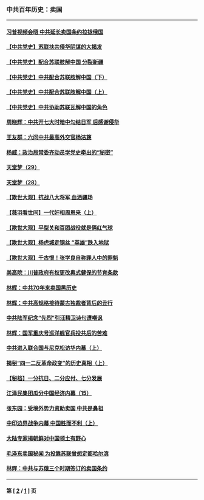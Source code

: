 ### 中共百年历史：卖国
---
#### [习普视频会晤 中共延长卖国条约拉拢俄国](../../pages/nf1176117/n13060971.md?02200430) 
#### [【中共党史】苏联扶共侵华阴谋的大揭发](../../pages/nf1176117/n13056050.md?02200430) 
#### [【中共党史】配合苏联肢解中国 分裂新疆](../../pages/nf1176117/n13040700.md?02200430) 
#### [【中共党史】中共配合苏联肢解中国（下）](../../pages/nf1176117/n13035660.md?02200430) 
#### [【中共党史】中共配合苏联肢解中国（上）](../../pages/nf1176117/n13030262.md?02200430) 
#### [【中共党史】中共协助苏联瓦解中国的角色](../../pages/nf1176117/n13018109.md?02200430) 
#### [周晓辉：中共开七大时暗中勾结日军 后感谢侵华](../../pages/nf1176117/n12921960.md?02200430) 
#### [王友群：六问中共最高外交官杨洁篪](../../pages/nf1176117/n12836495.md?02200430) 
#### [杨威：政治局常委齐动员学党史牵出的“秘密”](../../pages/nf1176117/n12764642.md?02200430) 
#### [天堂梦（29）](../../pages/nf1176117/n12408465.md?02200430) 
#### [天堂梦（28）](../../pages/nf1176117/n12408309.md?02200430) 
#### [【欺世大观】抗战八大将军 血洒疆场](../../pages/nf1176117/n12357044.md?02200430) 
#### [【薇羽看世间】一代奸相周恩来（上）](../../pages/nf1176117/n12401109.md?02200430) 
#### [【欺世大观】平型关和百团战役就是俩红气球](../../pages/nf1176117/n12359157.md?02200430) 
#### [【欺世大观】杨虎城走钢丝 “英雄”跌入地狱](../../pages/nf1176117/n12358840.md?02200430) 
#### [【欺世大观】千古恨！张学良自称罪人中的罪魁](../../pages/nf1176117/n12358629.md?02200430) 
#### [美高院：川普政府有权更改奥式健保的节育条款](../../pages/nf1176117/n12242171.md?02200430) 
#### [林辉：中共70年来卖国黑历史](../../pages/nf1176117/n11552181.md?02200430) 
#### [林辉：中共高规格接待蒙古独裁者背后的丑行](../../pages/nf1176117/n11225005.md?02200430) 
#### [中共陆军纪念“先烈”引汪精卫诗句遭嘲讽](../../pages/nf1176117/n11153345.md?02200430) 
#### [林辉：国军重庆号巡洋舰官兵投共后的苦难](../../pages/nf1176117/n10997801.md?02200430) 
#### [中共进入联合国与尼克松访华内幕（上）](../../pages/nf1176117/n10138788.md?02200430) 
#### [揭秘“四一二反革命政变”的历史真相（上）](../../pages/nf1176117/n9996650.md?02200430) 
#### [【秘档】一分抗日、二分应付、七分发展](../../pages/nf1176117/n9331484.md?02200430) 
#### [江泽民集团瓜分中国经济内幕（15）](../../pages/nf1176117/n9268584.md?02200430) 
#### [张东园：受境外势力资助卖国 中共是鼻祖](../../pages/nf1176117/n9272480.md?02200430) 
#### [中印边界战争内幕 中国胜而不利（上）](../../pages/nf1176117/n9252458.md?02200430) 
#### [大陆专家揭朝鲜对中国领土有野心](../../pages/nf1176117/n9074056.md?02200430) 
#### [毛泽东卖国秘闻 为投靠苏联曾想定都哈尔滨](../../pages/nf1176117/n9058631.md?02200430) 
#### [林辉：中共与苏俄三个时期签订的卖国条约](../../pages/nf1176117/n9036062.md?02200430) 

---
#### 第 [ [2](./2.md?02200430) / [1](./1.md?02200430) ] 页
